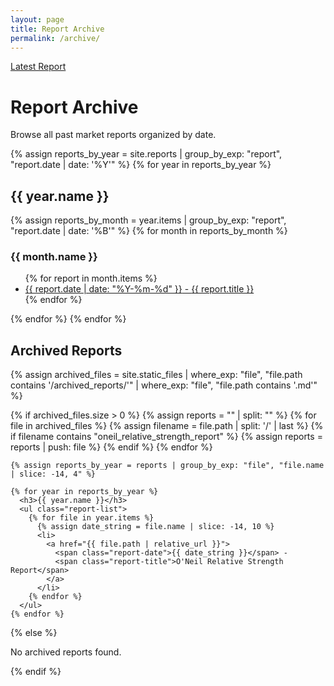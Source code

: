 ```yaml
---
layout: page
title: Report Archive
permalink: /archive/
---
```


<div class="site-nav" style="margin-bottom: 20px;">
  <a href="{{ site.baseurl }}/oneil_relative_strength_report_2025-04-10" class="nav-link">Latest Report</a>
</div>

# Report Archive

Browse all past market reports organized by date.

<!-- Regular reports from _reports collection if exists -->
<div class="archive-list">
  {% assign reports_by_year = site.reports | group_by_exp: "report", "report.date | date: '%Y'" %}
  {% for year in reports_by_year %}
    <h2>{{ year.name }}</h2>
    {% assign reports_by_month = year.items | group_by_exp: "report", "report.date | date: '%B'" %}
    {% for month in reports_by_month %}
      <h3>{{ month.name }}</h3>
      <ul class="report-list">
      {% for report in month.items %}
        <li>
          <a href="{{ report.url | relative_url }}">
            <span class="report-date">{{ report.date | date: "%Y-%m-%d" }}</span> - 
            <span class="report-title">{{ report.title }}</span>
          </a>
        </li>
      {% endfor %}
      </ul>
    {% endfor %}
  {% endfor %}
</div>

<!-- Archived reports from archived_reports directory -->
<div class="archive-list">
  <h2>Archived Reports</h2>
  
  {% assign archived_files = site.static_files | where_exp: "file", "file.path contains '/archived_reports/'" | where_exp: "file", "file.path contains '.md'" %}
  
  {% if archived_files.size > 0 %}
    {% assign reports = "" | split: "" %}
    {% for file in archived_files %}
      {% assign filename = file.path | split: '/' | last %}
      {% if filename contains "oneil_relative_strength_report" %}
        {% assign reports = reports | push: file %}
      {% endif %}
    {% endfor %}
    
    {% assign reports_by_year = reports | group_by_exp: "file", "file.name | slice: -14, 4" %}
    
    {% for year in reports_by_year %}
      <h3>{{ year.name }}</h3>
      <ul class="report-list">
        {% for file in year.items %}
          {% assign date_string = file.name | slice: -14, 10 %}
          <li>
            <a href="{{ file.path | relative_url }}">
              <span class="report-date">{{ date_string }}</span> - 
              <span class="report-title">O'Neil Relative Strength Report</span>
            </a>
          </li>
        {% endfor %}
      </ul>
    {% endfor %}
  {% else %}
    <p>No archived reports found.</p>
  {% endif %}
</div>